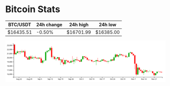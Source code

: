 # Bitcoin Stats

BTC/USDT|24h change|24h high|24h low|
|---|---|---|---|
|$16435.51|-0.50%|$16701.99|$16385.00|

<img src="./chart.svg">
